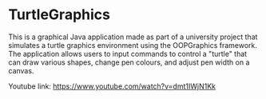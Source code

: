 # TurtleGraphics

This is a graphical Java application made as part of a university project that simulates a turtle graphics
environment using the OOPGraphics framework. The application allows users to input commands to
control a "turtle" that can draw various shapes, change pen colours, and adjust pen width on a canvas.

Youtube link: https://www.youtube.com/watch?v=dmt1IWjN1Kk
